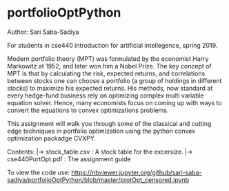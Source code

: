 # portfolioOptPython
Author: Sari Saba-Sadiya

For students in cse440 introduction for artificial intellegence, spring 2019.

Modern portfolio theory (MPT) was formulated by the economist Harry Markowitz at 1952, and later won him a Nobel Prize. The key concept of MPT is that by calculating the risk, expected returns, and correlations between stocks one can choose a portfolio (a group of holdings in different stocks) to maximize his expected returns. His methods, now standard at every hedge-fund business rely on optimizing complex multi variable equation solver. Hence, many economists focus on coming up with ways to convert the equations to convex optimizations problems.

This assignment will walk you through some of the classical and cutting edge techniques in portfolio optimization using the python convex optimization packadge CVXPY.

Contents:
|-> stock_table.csv   : A stock table for the excersize.
|-> cse440PortOpt.pdf : The assignment guide

To view the code use:
https://nbviewer.jupyter.org/github/sari-saba-sadiya/portfolioOptPython/blob/master/protOpt_censored.ipynb
